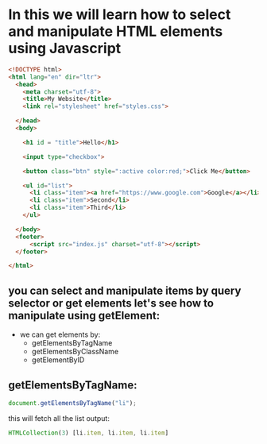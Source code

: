 # In this we will learn how to select and manipulate HTML elements using Javascript

``` html
<!DOCTYPE html>
<html lang="en" dir="ltr">
  <head>
    <meta charset="utf-8">
    <title>My Website</title>
    <link rel="stylesheet" href="styles.css">

  </head>
  <body>

    <h1 id = "title">Hello</h1>

    <input type="checkbox">

    <button class="btn" style=":active color:red;">Click Me</button>

    <ul id="list">
      <li class="item"><a href="https://www.google.com">Google</a></li>
      <li class="item">Second</li>
      <li class="item">Third</li>
    </ul>

  </body>
  <footer>
      <script src="index.js" charset="utf-8"></script>
  </footer>

</html>
```
## you can select and manipulate items by query selector or get elements let's see how to manipulate using getElement:

* we can get elements by:
    * getElementsByTagName
    * getElementsByClassName
    * getElementByID

## getElementsByTagName:
```javascript
document.getElementsByTagName("li");
```
this will fetch all the list
output:
```javascript
HTMLCollection(3) [li.item, li.item, li.item]
```














